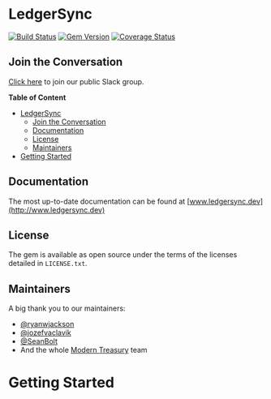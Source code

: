 <a name="ledgersync" />

# LedgerSync

[![Build Status](https://travis-ci.org/LedgerSync/ledger_sync.svg?branch=master)](https://travis-ci.org/LedgerSync/ledger_sync)
[![Gem Version](https://badge.fury.io/rb/ledger_sync.svg)](https://badge.fury.io/rb/ledger_sync)
[![Coverage Status](https://coveralls.io/repos/github/LedgerSync/ledger_sync/badge.svg?branch=master)](https://coveralls.io/github/LedgerSync/ledger_sync?branch=master)

<a name="joinTheConversation" />

## Join the Conversation

[Click here](https://join.slack.com/t/ledger-sync/shared_invite/zt-e5nbl8qc-eOA~5k7bg3p16_l3J7OS~Q) to join our public Slack group.

**Table of Content**
- [LedgerSync](#ledgersync)	- [Join the Conversation](#joinTheConversation)	- [Documentation](#documentation)	- [License](#license)	- [Maintainers](#maintainers)- [Getting Started](#gettingStarted)


<a name="documentation" />

## Documentation

The most up-to-date documentation can be found at [www.ledgersync.dev](http://www.ledgersync.dev)

<a name="license" />

## License

The gem is available as open source under the terms of the licenses detailed in `LICENSE.txt`.

<a name="maintainers" />

## Maintainers

A big thank you to our maintainers:

- [@ryanwjackson](https://github.com/ryanwjackson)
- [@jozefvaclavik](https://github.com/jozefvaclavik)
- [@SeanBolt](https://github.com/SeanBolt)
- And the whole [Modern Treasury](https://www.moderntreasury.com) team


<a name="gettingStarted" />

# Getting Started



